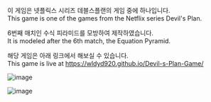 이 게임은 넷플릭스 시리즈 데블스플랜의 게임 중에 하나입니다.  
This game is one of the games from the Netflix series Devil's Plan.

6번째 매치인 수식 피라미드를 모방하여 제작하였습니다.  
It is modeled after the 6th match, the Equation Pyramid.

해당 게임은 아래 링크에서 해보실 수 있습니다.  
This game is live at https://wldyd920.github.io/Devil-s-Plan-Game/  

  
![image](https://github.com/user-attachments/assets/7c0aa593-9c71-4653-826b-7ab86ca4b707)  

  
![image](https://github.com/user-attachments/assets/bef52c73-fdbc-467d-a75a-50dd879c6f5c)
